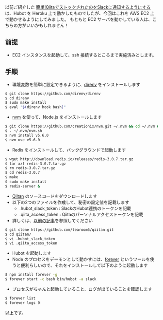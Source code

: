 
以前ご紹介した [簡単!QiitaでストックされたのをSlackに通知するようにする](http://qiita.com/tearoom6/items/1028b05ce049e6fb8e24) は、Hubot を Heroku 上で動かしたものでしたが、今回はこれを AWS EC2 上で動かせるようにしてみました。
もともと EC2 サーバを動かしている人は、こちらの方がいいかもしれません！

## 前提

- EC2 インスタンスを起動して、ssh 接続するところまで実施済みとします。

## 手順

- 環境変数を簡単に設定できるように、[direnv](https://github.com/direnv/direnv) をインストールします

```Bash
$ git clone https://github.com/direnv/direnv
$ cd direnv
$ sudo make install
$ eval "$(direnv hook bash)"
```

- [nvm](https://github.com/creationix/nvm) を使って、Node.js をインストールします

```Bash
$ git clone https://github.com/creationix/nvm.git ~/.nvm && cd ~/.nvm && git checkout `git describe --abbrev=0 --tags`
$ . ~/.nvm/nvm.sh
$ nvm install v5.6.0
$ nvm use v5.6.0
```

- Redis をインストールして、バックグラウンドで起動します

```Bash
$ wget http://download.redis.io/releases/redis-3.0.7.tar.gz
$ tar xzf redis-3.0.7.tar.gz
$ rm redis-3.0.7.tar.gz
$ cd redis-3.0.7
$ make
$ sudo make install
$ redis-server &
```

- [Qiitan](https://github.com/tearoom6/qiitan) のソースコードをダウンロードします
- 以下の2つのファイルを作成して、秘密の設定値を記載します
   - .hubot_slack_token : SlackのHubot連携のトークンを記載
   - .qiita_access_token : Qiitaのパーソナルアクセストークンを記載
- 詳しくは、[以前の記事](http://qiita.com/tearoom6/items/1028b05ce049e6fb8e24)を参照してください

```Bash
$ git clone https://github.com/tearoom6/qiitan.git
$ cd qiitan/
$ vi .hubot_slack_token
$ vi .qiita_access_token
```

- Hubot を起動します
- Node のプロセスをデーモンとして動かすには、[forever](https://github.com/foreverjs/forever) というツールを使うと便利らしいので、それをインストールして以下のように起動します

```Bash
$ npm install forever -g
$ forever start -c bash bin/hubot -a slack
```

- プロセスがちゃんと起動していること、ログが出ていることを確認します

```Bash
$ forever list
$ forever logs 0
```

以上です。
